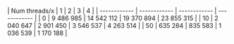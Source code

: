 |  Num threads/x  |  1  |  2  |  3  |  4  |
| ------------ | ------------ | ------------ | ------------ |
|  0  |  9 486 985  |  14 542 112  |  19 370 894  |  23 855 315  |
| 10 |  2 040 647  |  2 901 450  |  3 546 537  |  4 263 514  |
| 50 |  635 284  |  835 583  |  1 036 539  |  1 170 188  |
